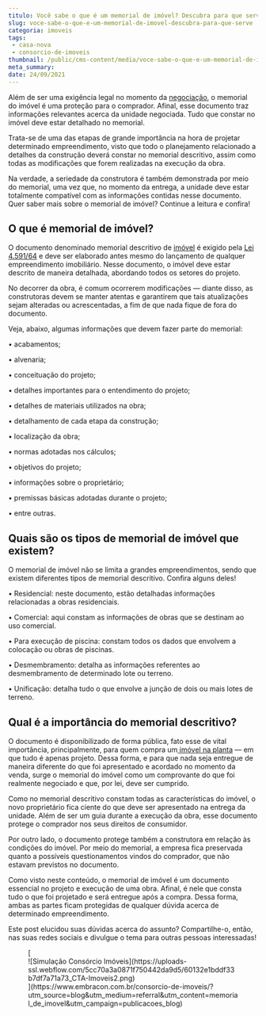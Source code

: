 ```yaml
---
titulo: Você sabe o que é um memorial de imóvel? Descubra para que serve!
slug: voce-sabe-o-que-e-um-memorial-de-imovel-descubra-para-que-serve
categoria: imoveis
tags:
 - casa-nova
 - consorcio-de-imoveis
thumbnail: /public/cms-content/media/voce-sabe-o-que-e-um-memorial-de-imovel-descubra-para-que-serve.jpg
meta_summary: 
date: 24/09/2021
---
```

Além de ser uma exigência legal no momento da [negociação](https://blog.movingimoveis.com.br/entenda-como-funciona-o-contrato-de-compra-e-venda-de-imovel/), o memorial do imóvel é uma proteção para o comprador. Afinal, esse documento traz informações relevantes acerca da unidade negociada. Tudo que constar no imóvel deve estar detalhado no memorial.

Trata-se de uma das etapas de grande importância na hora de projetar determinado empreendimento, visto que todo o planejamento relacionado a detalhes da construção deverá constar no memorial descritivo, assim como todas as modificações que forem realizadas na execução da obra.

Na verdade, a seriedade da construtora é também demonstrada por meio do memorial, uma vez que, no momento da entrega, a unidade deve estar totalmente compatível com as informações contidas nesse documento. Quer saber mais sobre o memorial de imóvel? Continue a leitura e confira!

O que é memorial de imóvel?
---------------------------

O documento denominado memorial descritivo de [imóvel](https://blog.movingimoveis.com.br/7-erros-que-voce-nao-deve-cometer-ao-comprar-um-imovel/) é exigido pela [Lei 4.591/64](http://www.planalto.gov.br/ccivil_03/leis/l4591.htm) e deve ser elaborado antes mesmo do lançamento de qualquer empreendimento imobiliário. Nesse documento, o imóvel deve estar descrito de maneira detalhada, abordando todos os setores do projeto.

No decorrer da obra, é comum ocorrerem modificações — diante disso, as construtoras devem se manter atentas e garantirem que tais atualizações sejam alteradas ou acrescentadas, a fim de que nada fique de fora do documento.

Veja, abaixo, algumas informações que devem fazer parte do memorial:

 • acabamentos;

 • alvenaria;

 • conceituação do projeto;

 • detalhes importantes para o entendimento do projeto;

 • detalhes de materiais utilizados na obra;

 • detalhamento de cada etapa da construção;

 • localização da obra;

 • normas adotadas nos cálculos;

 • objetivos do projeto;

 • informações sobre o proprietário;

 • premissas básicas adotadas durante o projeto;

 • entre outras.

Quais são os tipos de memorial de imóvel que existem?
-----------------------------------------------------

O memorial de imóvel não se limita a grandes empreendimentos, sendo que existem diferentes tipos de memorial descritivo. Confira alguns deles!

 • Residencial: neste documento, estão detalhadas informações relacionadas a obras residenciais.

 • Comercial: aqui constam as informações de obras que se destinam ao uso comercial.

 • Para execução de piscina: constam todos os dados que envolvem a colocação ou obras de piscinas.

 • Desmembramento: detalha as informações referentes ao desmembramento de determinado lote ou terreno.

 • Unificação: detalha tudo o que envolve a junção de dois ou mais lotes de terreno.

Qual é a importância do memorial descritivo?
--------------------------------------------

O documento é disponibilizado de forma pública, fato esse de vital importância, principalmente, para quem compra um[ imóvel na planta](https://www.embracon.com.br/blog/saiba-como-comprar-apartamento-na-planta-com-consorcio) — em que tudo é apenas projeto. Dessa forma, e para que nada seja entregue de maneira diferente do que foi apresentado e acordado no momento da venda, surge o memorial do imóvel como um comprovante do que foi realmente negociado e que, por lei, deve ser cumprido.

Como no memorial descritivo constam todas as características do imóvel, o novo proprietário fica ciente do que deve ser apresentado na entrega da unidade. Além de ser um guia durante a execução da obra, esse documento protege o comprador nos seus direitos de consumidor.

Por outro lado, o documento protege também a construtora em relação às condições do imóvel. Por meio do memorial, a empresa fica preservada quanto a possíveis questionamentos vindos do comprador, que não estavam previstos no documento.

Como visto neste conteúdo, o memorial de imóvel é um documento essencial no projeto e execução de uma obra. Afinal, é nele que consta tudo o que foi projetado e será entregue após a compra. Dessa forma, ambas as partes ficam protegidas de qualquer dúvida acerca de determinado empreendimento.

Este post elucidou suas dúvidas acerca do assunto? Compartilhe-o, então, nas suas redes sociais e divulgue o tema para outras pessoas interessadas!

<figure class="w-richtext-figure-type-image w-richtext-align-center">[<div>![Simulação Consórcio Imóveis](https://uploads-ssl.webflow.com/5cc70a3a0871f750442da9d5/60132e1bddf33b7df7a71a73_CTA-Imoveis2.png)</div>](https://www.embracon.com.br/consorcio-de-imoveis/?utm_source=blog&utm_medium=referral&utm_content=memorial_de_imovel&utm_campaign=publicacoes_blog)</figure>
